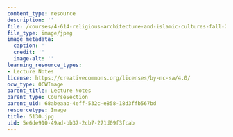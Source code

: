 ```yaml
---
content_type: resource
description: ''
file: /courses/4-614-religious-architecture-and-islamic-cultures-fall-2002/5e6de91049adbb372cb7271d09f3fcab_5130.jpg
file_type: image/jpeg
image_metadata:
  caption: ''
  credit: ''
  image-alt: ''
learning_resource_types:
- Lecture Notes
license: https://creativecommons.org/licenses/by-nc-sa/4.0/
ocw_type: OCWImage
parent_title: Lecture Notes
parent_type: CourseSection
parent_uid: 68abeaab-4eff-532c-e858-18d3ffb567bd
resourcetype: Image
title: 5130.jpg
uid: 5e6de910-49ad-bb37-2cb7-271d09f3fcab
---
```

